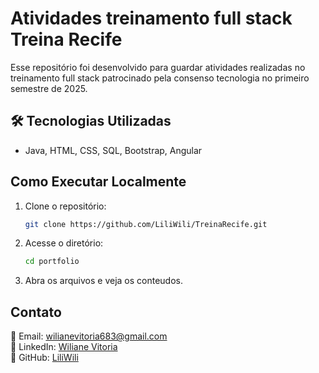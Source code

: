 # Atividades treinamento full stack Treina Recife

Esse repositório foi desenvolvido para guardar atividades realizadas no treinamento full stack patrocinado pela consenso tecnologia no primeiro semestre de 2025.

## 🛠️ Tecnologias Utilizadas
- Java, HTML, CSS, SQL, Bootstrap, Angular

## Como Executar Localmente
1. Clone o repositório:
   ```sh
   git clone https://github.com/LiliWili/TreinaRecife.git
   ```
2. Acesse o diretório:
   ```sh
   cd portfolio
   ```
3. Abra os arquivos e veja os conteudos.

## Contato
📧 Email: [wilianevitoria683@gmail.com](mailto:wilianevitoria683@gmail.com)  
💼 LinkedIn: [Wiliane Vitoria](https://www.linkedin.com/in/wiliane-vitoria-maria-da-silva-627754270/)  
🐙 GitHub: [LiliWili](https://github.com/LiliWili)
